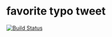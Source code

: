 # favorite typo tweet

[![Build Status](https://travis-ci.com/xuwei-k/favorite_typo.svg)](http://travis-ci.com/xuwei-k/favorite_typo)


